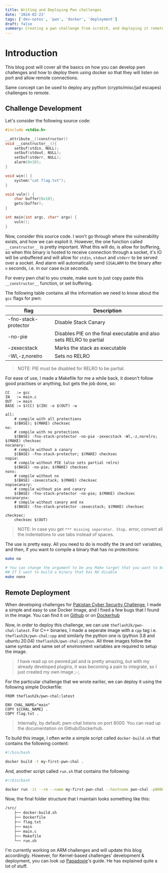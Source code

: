 ```yaml
---
title: Writing and Deploying Pwn challenges
date: '2024-02-23'
tags: ['dev-notes', 'pwn', 'docker', 'deployment']
draft: false
summary: Creating a pwn challenge from scratch, and deploying it remotely using Docker.
---
```


# Introduction

This blog post will cover all the basics on how you can develop pwn challenges and how to deploy them using docker so that they will listen on port and allow remote connections.

Same concept can be used to deploy any python (crypto/misc/jail escapes) challenges to remote.

## Challenge Development

Let's consider the following source code:

```c:main.c
#include <stdio.h>

__attribute__((constructor))
void __constructor__(){
    setbuf(stdin, NULL);
    setbuf(stdout, NULL);
    setbuf(stderr, NULL);
    alarm(0x10);
}

void win() {
    system("cat flag.txt");
}

void vuln() {
    char buffer[0x10];
    gets(buffer);
}

int main(int argc, char* argv) {
    vuln();
}
```

Now, consider this source code. I won't go through where the vulnerability exists, and how we can exploit it. However, the one function called `__constructor__` is pretty important. What this will do, is allow for buffering, so when this binary is hosted to receive connection through a socket, it's IO will be unbuffered and will allow for `stdin`, `stdout` and `stderr` to be served over a socket. And alarm will automatically send `SIGALARM` to the binary after `n` seconds, i.e. in our case `0x10` seconds.

For every pwn chal to you create, make sure to just copy paste this `__constructor__` function, or set buffering.

The following table contains all the information we need to know about the `gcc` flags for pwn:

| flag | Description |
| --- | --- |
| -fno-stack-protector | Disable Stack Canary |
| -no-pie | Disables PIE on the final executable and also sets RELRO to partial |
| -zexecstack | Marks the stack as executable |
| -Wl,-z,norelro | Sets no RELRO |

> NOTE: PIE must be disabled for RELRO to be partial.

For ease of use, I made a Makefile for me a while back, it doesn't follow good practises or anything, but gets the job done, so:

```makefile:Makefile
CC   := gcc
IN   := main.c
OUT  := main
BASE := $(CC) $(IN) -o $(OUT) -w

all:
    # compile with all protections
    $(BASE); $(MAKE) checksec
no:
    # compile with no protections
    $(BASE) -fno-stack-protector -no-pie -zexecstack -Wl,-z,norelro; $(MAKE) checksec
nocanary:
    # compile without a canary
    $(BASE) -fno-stack-protector; $(MAKE) checksec
nopie:
    # compile without PIE (also sets partial relro)
    $(BASE) -no-pie; $(MAKE) checksec
nonx:
    # compile without nx
    $(BASE) -zexecstack; $(MAKE) checksec
nopiecanary:
    # compile without pie and canary
    $(BASE) -fno-stack-protector -no-pie; $(MAKE) checksec
nocanarynx:
    # compile without canary and nx
    $(BASE) -fno-stack-protector -zexecstack; $(MAKE) checksec

checksec:
    checksec $(OUT)
```

> NOTE: In case you get `*** missing seperator. Stop.` error, convert all the indentations to use tabs instead of spaces.

The use is pretty easy. All you need to do is modify the `IN` and `OUT` variables, and then, if you want to compile a binary that has no protections:

```bash
make no

# You can change the argument to be any Make target that you want to build.
## If I want to build a binary that has NX disable
make nonx
```

## Remote Deployment

When developing challenges for [Pakistan Cyber Security Challenge](https://github.com/AirOverflow/PCC-23-Challs), I made a simple and easy to use Docker Image, and I fixed a few bugs that I found in the image. You can find it on [Github](https://github.com/TheFlash2k/my-containers/tree/main/pwn-chal) or on [Dockerhub](https://hub.docker.com/repository/docker/theflash2k/pwn-chal/)

Now, in order to deploy this challenge, we can use `theflash2k/pwn-chal:latest`. For C++ binaries, I made a seperate image with a `cpp` tag i.e. `theflash2k/pwn-chal:cpp` and similarly the python one is (python 3.8 and ubuntu 20.04) `theflash2k/pwn-chal:python`. All three images follow the same syntax and same set of environment variables are required to setup the image.

> I have read up on pwnred.jail and is pretty amazing, but with my already developed plugins, it was becoming a pain to integrate, so I just created my own image ;-;.

For the particular challenge that we wrote earlier, we can deploy it using the following simple Dockerfile:

```dockerfile:Dockerfile
FROM theflash2k/pwn-chal:latest

ENV CHAL_NAME="main"
COPY ${CHAL_NAME} .
COPY flag.txt .
```

> Internally, by default; pwn-chal listens on port 8000. You can read up the documentation on Github/Dockerhub.

To build this image, I often write a simple script called `docker-build.sh` that contains the following content:

```bash:docker-build.sh
#!/bin/bash

docker build -t my-first-pwn-chal .
```

And, another script called `run.sh` that contains the following:

```bash:run.sh
#!/bin/bash

docker run -it --rm --name my-first-pwn-chal --hostname pwn-chal -p8000:8000 my-first-pwn-chal
```

Now, the final folder structure that I maintain looks something like this:

```bash
/src/
    ├── docker-build.sh
    ├── Dockerfile
    ├── flag.txt
    ├── main
    ├── main.c
    ├── Makefile
    └── run.sh
```

I'm currently working on ARM challenges and will update this blog accordingly. However, for Kernel-based challenges' development & deployment, you can look up [Papadoxie](https://papadoxie.github.io/Blog/Making%20a%20Kernel%20CTF%20%28PUCon%2724%20pwn%20CTF%29/)'s guide. He has explained quite a lot of stuff.
